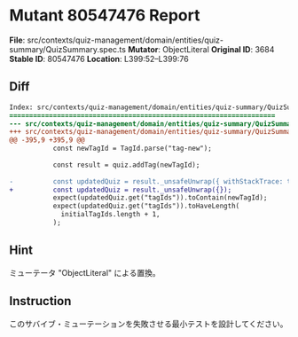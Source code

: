 # Mutant 80547476 Report

**File**: src/contexts/quiz-management/domain/entities/quiz-summary/QuizSummary.spec.ts
**Mutator**: ObjectLiteral
**Original ID**: 3684
**Stable ID**: 80547476
**Location**: L399:52–L399:76

## Diff

```diff
Index: src/contexts/quiz-management/domain/entities/quiz-summary/QuizSummary.spec.ts
===================================================================
--- src/contexts/quiz-management/domain/entities/quiz-summary/QuizSummary.spec.ts	original
+++ src/contexts/quiz-management/domain/entities/quiz-summary/QuizSummary.spec.ts	mutated #3684
@@ -395,9 +395,9 @@
           const newTagId = TagId.parse("tag-new");
 
           const result = quiz.addTag(newTagId);
 
-          const updatedQuiz = result._unsafeUnwrap({ withStackTrace: true });
+          const updatedQuiz = result._unsafeUnwrap({});
           expect(updatedQuiz.get("tagIds")).toContain(newTagId);
           expect(updatedQuiz.get("tagIds")).toHaveLength(
             initialTagIds.length + 1,
           );
```

## Hint

ミューテータ "ObjectLiteral" による置換。

## Instruction

このサバイブ・ミューテーションを失敗させる最小テストを設計してください。
